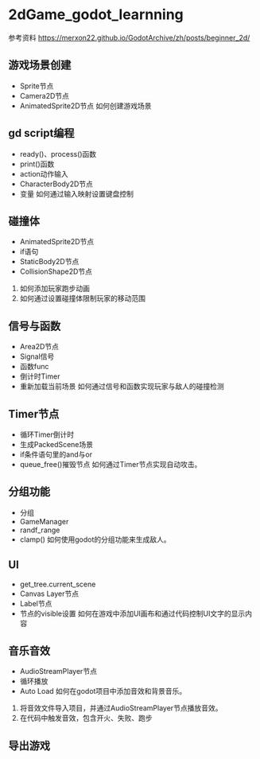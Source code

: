 # 2dGame_godot_learnning
参考资料 https://merxon22.github.io/GodotArchive/zh/posts/beginner_2d/
## 游戏场景创建
* Sprite节点
* Camera2D节点
* AnimatedSprite2D节点
如何创建游戏场景

## gd script编程
* ready()、process()函数
* print()函数
* action动作输入
* CharacterBody2D节点
* 变量
如何通过输入映射设置键盘控制

## 碰撞体
* AnimatedSprite2D节点
* if语句
* StaticBody2D节点
* CollisionShape2D节点
1. 如何添加玩家跑步动画
2. 如何通过设置碰撞体限制玩家的移动范围

## 信号与函数
* Area2D节点
* Signal信号
* 函数func
* 倒计时Timer
* 重新加载当前场景
如何通过信号和函数实现玩家与敌人的碰撞检测

## Timer节点
* 循环Timer倒计时
* 生成PackedScene场景
* if条件语句里的and与or
* queue_free()摧毁节点
如何通过Timer节点实现自动攻击。

## 分组功能
* 分组
* GameManager
* randf_range
* clamp()
如何使用godot的分组功能来生成敌人。

## UI
* get_tree.current_scene
* Canvas Layer节点
* Label节点
* 节点的visible设置
如何在游戏中添加UI画布和通过代码控制UI文字的显示内容

## 音乐音效
* AudioStreamPlayer节点
* 循环播放
* Auto Load
如何在godot项目中添加音效和背景音乐。
1. 将音效文件导入项目，并通过AudioStreamPlayer节点播放音效。
2. 在代码中触发音效，包含开火、失败、跑步 

## 导出游戏
